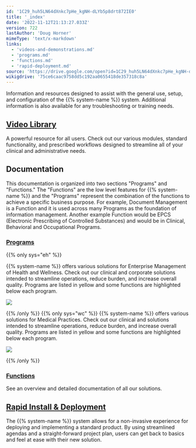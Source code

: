 ```yaml
---
id: '1C29_huh5LN64dXnkc7pHe_kgNH-dLYb5p8drt872IE0'
title: '_index'
date: '2022-11-12T21:13:27.033Z'
version: 722
lastAuthor: 'Doug Horner'
mimeType: 'text/x-markdown'
links:
  - 'videos-and-demonstrations.md'
  - 'programs.md'
  - 'functions.md'
  - 'rapid-deployment.md'
source: 'https://drive.google.com/open?id=1C29_huh5LN64dXnkc7pHe_kgNH-dLYb5p8drt872IE0'
wikigdrive: '75ce6caac9758dd5c192aa0655418de357318c8a'
---
```

Information and resources designed to assist with the general use, setup, and configuration of the {{% system-name %}} system. Additional information is also available for any troubleshooting or training needs.
  
## [Video Library](videos-and-demonstrations.md)  
  
A powerful resource for all users. Check out our various modules, standard functionality, and prescribed workflows designed to streamline all of your clinical and administrative needs.
  
## Documentation  
  
This documentation is organized into two sections "Programs" and "Functions."  The "Functions" are the low level features for {{% system-name %}} and the "Programs" represent the combination of the functions to achieve a specific business purpose.  For example, Document Management is a Function and it is used across many Programs as the foundation of information management.  Another example Function would be EPCS (Electronic Prescribing of Controlled Substances) and would be in Clinical, Behavioral and Occupational Programs.
  
### [Programs](programs.md)  
  
{{% only sys="eh" %}}

{{% system-name %}} offers various solutions for Enterprise Management of Health and Wellness. Check out our clinical and corporate solutions intended to streamline operations, reduce burden, and increase overall quality.  Programs are listed in yellow and some functions are highlighted below each program.

  
![](./_index.assets/208c6d51d001b024c65df558795b927b.png)  


{{% /only %}}
{{% only sys="wc" %}}
{{% system-name %}} offers various solutions for Medical Practices. Check out our clinical and solutions intended to streamline operations, reduce burden, and increase overall quality.  Programs are listed in yellow and some functions are highlighted below each program.

  
![](./_index.assets/583011e617445e23b65e649a61f094f7.png)  

{{% /only %}}

  
### [Functions](functions.md)  

See an overview and detailed documentation of all our solutions.

  
## [Rapid Install & Deployment](rapid-deployment.md)  

The {{% system-name %}} system allows for a non-invasive experience for deploying and implementing a standard product. By using streamlined agendas and a straight-forward project plan, users can get back to basics and feel at ease with their new solution.

